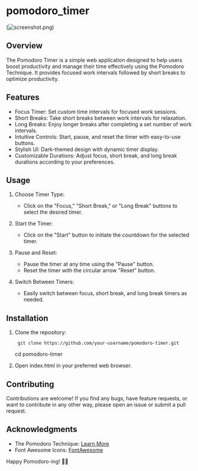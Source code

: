 # pomodoro_timer

(![screenshot.png](<images/Screenshot 2024-03-03 081727.png>))

## Overview

The Pomodoro Timer is a simple web application designed to help users boost productivity and manage their time effectively using the Pomodoro Technique. It provides focused work intervals followed by short breaks to optimize productivity.

## Features

- Focus Timer: Set custom time intervals for focused work sessions.
- Short Breaks: Take short breaks between work intervals for relaxation.
- Long Breaks: Enjoy longer breaks after completing a set number of work intervals.
- Intuitive Controls: Start, pause, and reset the timer with easy-to-use buttons.
- Stylish UI: Dark-themed design with dynamic timer display.
- Customizable Durations: Adjust focus, short break, and long break durations according to your preferences.

## Usage

1. Choose Timer Type:
   - Click on the "Focus," "Short Break," or "Long Break" buttons to select the desired timer.

2. Start the Timer:
   - Click on the "Start" button to initiate the countdown for the selected timer.

3. Pause and Reset:
   - Pause the timer at any time using the "Pause" button.
   - Reset the timer with the circular arrow "Reset" button.

4. Switch Between Timers:
   - Easily switch between focus, short break, and long break timers as needed.

## Installation

1. Clone the repository:

        git clone https://github.com/your-username/pomodoro-timer.git
    cd pomodoro-timer
    

2. Open index.html in your preferred web browser.

## Contributing

Contributions are welcome! If you find any bugs, have feature requests, or want to contribute in any other way, please open an issue or submit a pull request.


## Acknowledgments

- The Pomodoro Technique: [Learn More](https://en.wikipedia.org/wiki/Pomodoro_Technique)
- Font Awesome Icons: [FontAwesome](https://fontawesome.com/)

Happy Pomodoro-ing! 🍅✨

